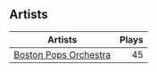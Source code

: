 ## Artists
Artists | Plays 
----- | -----: 
[Boston Pops Orchestra](/artists/boston-pops-orchestra-136372) | 45

